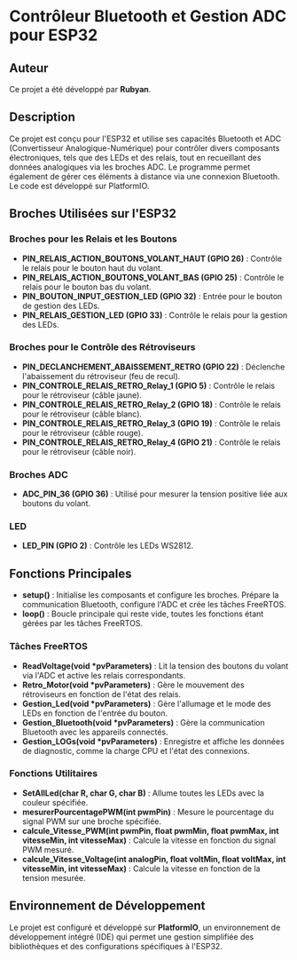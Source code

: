 # Contrôleur Bluetooth et Gestion ADC pour ESP32

## Auteur
Ce projet a été développé par **Rubyan**.

## Description
Ce projet est conçu pour l'ESP32 et utilise ses capacités Bluetooth et ADC (Convertisseur Analogique-Numérique) pour contrôler divers composants électroniques, tels que des LEDs et des relais, tout en recueillant des données analogiques via les broches ADC. Le programme permet également de gérer ces éléments à distance via une connexion Bluetooth. Le code est développé sur PlatformIO.

## Broches Utilisées sur l'ESP32

### Broches pour les Relais et les Boutons
- **PIN_RELAIS_ACTION_BOUTONS_VOLANT_HAUT (GPIO 26)** : Contrôle le relais pour le bouton haut du volant.
- **PIN_RELAIS_ACTION_BOUTONS_VOLANT_BAS (GPIO 25)** : Contrôle le relais pour le bouton bas du volant.
- **PIN_BOUTON_INPUT_GESTION_LED (GPIO 32)** : Entrée pour le bouton de gestion des LEDs.
- **PIN_RELAIS_GESTION_LED (GPIO 33)** : Contrôle le relais pour la gestion des LEDs.

### Broches pour le Contrôle des Rétroviseurs
- **PIN_DECLANCHEMENT_ABAISSEMENT_RETRO (GPIO 22)** : Déclenche l'abaissement du rétroviseur (feu de recul).
- **PIN_CONTROLE_RELAIS_RETRO_Relay_1 (GPIO 5)** : Contrôle le relais pour le rétroviseur (câble jaune).
- **PIN_CONTROLE_RELAIS_RETRO_Relay_2 (GPIO 18)** : Contrôle le relais pour le rétroviseur (câble blanc).
- **PIN_CONTROLE_RELAIS_RETRO_Relay_3 (GPIO 19)** : Contrôle le relais pour le rétroviseur (câble rouge).
- **PIN_CONTROLE_RELAIS_RETRO_Relay_4 (GPIO 21)** : Contrôle le relais pour le rétroviseur (câble noir).

### Broches ADC
- **ADC_PIN_36 (GPIO 36)** : Utilisé pour mesurer la tension positive liée aux boutons du volant.

### LED
- **LED_PIN (GPIO 2)** : Contrôle les LEDs WS2812.

## Fonctions Principales
- **setup()** : Initialise les composants et configure les broches. Prépare la communication Bluetooth, configure l'ADC et crée les tâches FreeRTOS.
- **loop()** : Boucle principale qui reste vide, toutes les fonctions étant gérées par les tâches FreeRTOS.

### Tâches FreeRTOS
- **ReadVoltage(void \*pvParameters)** : Lit la tension des boutons du volant via l'ADC et active les relais correspondants.
- **Retro_Motor(void \*pvParameters)** : Gère le mouvement des rétroviseurs en fonction de l'état des relais.
- **Gestion_Led(void \*pvParameters)** : Gère l'allumage et le mode des LEDs en fonction de l'entrée du bouton.
- **Gestion_Bluetooth(void \*pvParameters)** : Gère la communication Bluetooth avec les appareils connectés.
- **Gestion_LOGs(void \*pvParameters)** : Enregistre et affiche les données de diagnostic, comme la charge CPU et l'état des connexions.

### Fonctions Utilitaires
- **SetAllLed(char R, char G, char B)** : Allume toutes les LEDs avec la couleur spécifiée.
- **mesurerPourcentagePWM(int pwmPin)** : Mesure le pourcentage du signal PWM sur une broche spécifiée.
- **calcule_Vitesse_PWM(int pwmPin, float pwmMin, float pwmMax, int vitesseMin, int vitesseMax)** : Calcule la vitesse en fonction du signal PWM mesuré.
- **calcule_Vitesse_Voltage(int analogPin, float voltMin, float voltMax, int vitesseMin, int vitesseMax)** : Calcule la vitesse en fonction de la tension mesurée.

## Environnement de Développement
Le projet est configuré et développé sur **PlatformIO**, un environnement de développement intégré (IDE) qui permet une gestion simplifiée des bibliothèques et des configurations spécifiques à l'ESP32.
